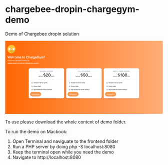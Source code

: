 # chargebee-dropin-chargegym-demo
Demo of Chargebee dropin solution

![Screenshot](website_screenshot.png)

To use please download the whole content of demo folder.

To run the demo on Macbook:
1) Open Terminal and naviguate to the frontend folder
2) Run a PHP server by doing php -S localhost:8080
3) Keep the terminal open while you need the demo
4) Navigate to http://localhost:8080

